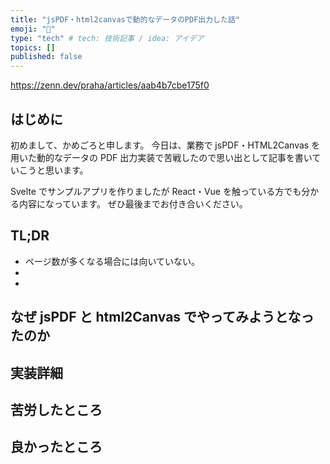 ```yaml
---
title: "jsPDF・html2canvasで動的なデータのPDF出力した話"
emoji: "🙆"
type: "tech" # tech: 技術記事 / idea: アイデア
topics: []
published: false
---
```


https://zenn.dev/praha/articles/aab4b7cbe175f0

## はじめに

初めまして、かめごろと申します。
今日は、業務で jsPDF・HTML2Canvas を用いた動的なデータの PDF 出力実装で苦戦したので思い出として記事を書いていこうと思います。

Svelte でサンプルアプリを作りましたが React・Vue を触っている方でも分かる内容になっています。
ぜひ最後までお付き合いください。

## TL;DR

- ページ数が多くなる場合には向いていない。
-
-

## なぜ jsPDF と html2Canvas でやってみようとなったのか

## 実装詳細

<!-- 参考リポジトリを載せる -->

## 苦労したところ

## 良かったところ
